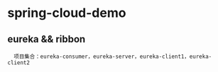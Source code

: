 # spring-cloud-demo 
  ## eureka && ribbon 
      项目集合：eureka-consumer，eureka-server，eureka-client1，eureka-client2
